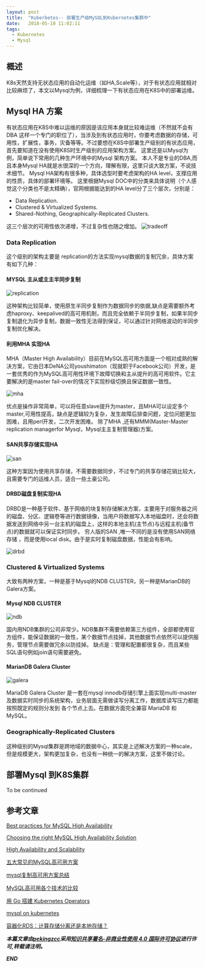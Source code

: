 ```yaml
---
layout: post
title:  "Kuberbetes-- 部署生产级MySQL到Kubernetes集群中"
date:   2018-05-10 11:02:11
tags: 
  - Kubernetes
  - Mysql
---
```



## 概述

K8s天然支持无状态应用的自动化运维（如HA,Scale等），对于有状态应用就相对比较麻烦了，本文以Mysql为例，详细梳理一下有状态应用在K8S中的部署运维。

## Mysql HA 方案

有状态应用在K8S中难以运维的原因是该应用本身就比较难运维（不然就不会有DBA 这样一个专门的职位了），当涉及到有状态应用时，你要考虑数据的存储，可用性，扩展性，事务，灾备等等。不过要想在K8S中部署生产级别的有状态应用，首先要知道在没有使用K8S时生产级别的应用架构方案。
这里还是以Mysql为例，简单说下常用的几种生产环境中的Mysql 架构方案。
本人不是专业的DBA,而且本身Mysql HA就是水很深的一个方向，理解有限，这里只谈大致方案，不说技术细节。
Mysql HA架构有很多种，具体选型时要考虑架构的HA level，支撑应用的性质，具体的部署环境等。 这里根据Mysql DOC中的分类来具体说明（个人感觉这个分类也不是太精确），官网根据能达到的HA level分了三个层次，分别是：
- Data Replication.
- Clustered & Virtualized Systems.
- Shared-Nothing, Geographically-Replicated Clusters.

这三个层次的可用性依次递增，不过复杂性也随之增加。
![tradeoff](https://raw.githubusercontent.com/zhangchenchen/zhangchenchen.github.io/hexo/images/20180510142133tradeoff.jpg)

### Data Replication

这个级别的架构主要是 replication的方法实现mysql数据的复制冗余，具体方案有如下几种：

#### MYSQL 主从或主主半同步复制

![replication](https://raw.githubusercontent.com/zhangchenchen/zhangchenchen.github.io/hexo/images/20180510150744-replication.jpg)

这种架构比较简单，使用原生半同步复制作为数据同步的依据,缺点是需要额外考虑haproxy、keepalived的高可用机制，而且完全依赖于半同步复制，如果半同步复制退化为异步复制，数据一致性无法得到保证，可以通过针对网络波动的半同步复制优化解决。


#### 利用MHA 实现HA

MHA（Master High Availability）目前在MySQL高可用方面是一个相对成熟的解决方案，它由日本DeNA公司youshimaton（现就职于Facebook公司）开发，是一套优秀的作为MySQL高可用性环境下故障切换和主从提升的高可用软件。它主要解决的是master fail-over的情况下实现秒级切换且保证数据一致性。

![mha](https://raw.githubusercontent.com/zhangchenchen/zhangchenchen.github.io/hexo/images/20180510151622-mha1.jpg)

优点是操作非常简单，可以将任意slave提升为master，且MHA可以设定多个master,可用性提高，缺点是逻辑较为复杂，发生故障后排查问题，定位问题更加困难，且用perl开发，二次开发困难。
除了MHA ,还有MMM(Master-Master replication managerfor Mysql，Mysql主主复制管理器)方案。

#### SAN共享存储实现HA

![san](https://raw.githubusercontent.com/zhangchenchen/zhangchenchen.github.io/hexo/images/20180510152934-san.jpg)

这种方案因为使用共享存储，不需要数据同步，不过专门的共享存储花销比较大，且需要专门的运维人员，适合一些土豪公司。

#### DRBD磁盘复制实现HA

DRBD是一种基于软件、基于网络的块复制存储解决方案，主要用于对服务器之间的磁盘、分区、逻辑卷等进行数据镜像，当用户将数据写入本地磁盘时，还会将数据发送到网络中另一台主机的磁盘上，这样的本地主机(主节点)与远程主机(备节点)的数据就可以保证实时同步。
穷人版的SAN ,唯一不同的是没有使用SAN网络存储 ，而是使用local disk。由于是实时复制磁盘数据，性能会有影响。

![drbd](https://raw.githubusercontent.com/zhangchenchen/zhangchenchen.github.io/hexo/images/20180510153049-drbd.jpg)


### Clustered & Virtualized Systems

大致有两种方案，一种是基于Mysql的NDB CLUSTER，另一种是MarianDB的Galera方案。

#### Mysql NDB CLUSTER

![ndb](https://raw.githubusercontent.com/zhangchenchen/zhangchenchen.github.io/hexo/images/20180510160922-ndb.jpg)

国内用NDB集群的公司非常少。NDB集群不需要依赖第三方组件，全部都使用官方组件，能保证数据的一致性，某个数据节点挂掉，其他数据节点依然可以提供服务，管理节点需要做冗余以防挂掉。
缺点是：管理和配置都很复杂，而且某些SQL语句例如join语句需要避免。

#### MarianDB Galera Cluster

![galera](https://raw.githubusercontent.com/zhangchenchen/zhangchenchen.github.io/hexo/images/20180510161231-galera.jpg)

MariaDB Galera Cluster 是一套在mysql innodb存储引擎上面实现multi-master及数据实时同步的系统架构，业务层面无需做读写分离工作，数据库读写压力都能按照既定的规则分发到 各个节点上去。在数据方面完全兼容 MariaDB 和 MySQL。 

### Geographically-Replicated Clusters

这种级别的Mysql集群是跨地域的数据中心，其实是上述解决方案的一种scale，但是规模更大，架构更加复杂，也没有一种统一的解决方案，这里不做讨论。

## 部署Mysql 到K8S集群 

To be continued


## 参考文章

[Best practices for MySQL High Availability ](https://www.slideshare.net/bytebot/best-practices-for-mysql-high-availability)

[Choosing the right MySQL High Availability Solution](http://www.clusterdb.com/mysql/choosing-the-right-mysql-high-availability-solution-webinar-replay)

[High Availability and Scalability](https://dev.mysql.com/doc/mysql-ha-scalability/en/ha-overview.html)

[五大常见的MySQL高可用方案](https://zhuanlan.zhihu.com/p/25960208)

[mysql复制高可用方案总结](http://www.fblinux.com/?p=1044)

[MySQL高可用各个技术的比较](http://database.51cto.com/art/201504/473788.htm)

[用 Go 搭建 Kubernetes Operators](https://juejin.im/entry/59edb5656fb9a0452404fd78)

[mysql on kubernetes](https://schd.ws/hosted_files/kccncna17/cc/MySQL%20on%20Kubernetes.pdf)

[容器化RDS：计算存储分离还是本地存储？](http://dockone.io/article/3673)

***本篇文章由[pekingzcc](https://zhangchenchen.github.io/)采用[知识共享署名-非商业性使用 4.0 国际许可协议](https://creativecommons.org/licenses/by-nc-sa/4.0/)进行许可,转载请注明。***


 ***END***